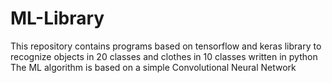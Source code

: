 # ML-Library
This repository contains programs based on tensorflow and keras library to recognize objects in 20 classes and clothes in 10 classes written in python
The ML algorithm is based on a simple Convolutional Neural Network
